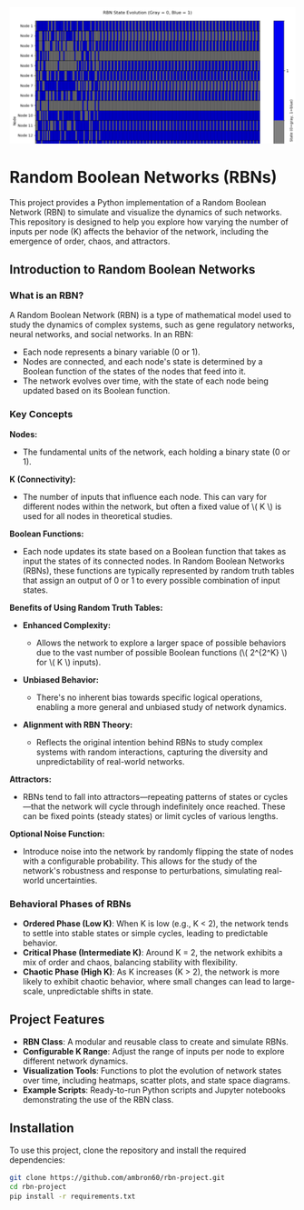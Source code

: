 ![Alt text](img/rnb-demo.png)

# Random Boolean Networks (RBNs)

This project provides a Python implementation of a Random Boolean Network (RBN) to simulate and visualize the dynamics of such networks. This repository is designed to help you explore how varying the number of inputs per node (K) affects the behavior of the network, including the emergence of order, chaos, and attractors.

## Introduction to Random Boolean Networks

### What is an RBN?

A Random Boolean Network (RBN) is a type of mathematical model used to study the dynamics of complex systems, such as gene regulatory networks, neural networks, and social networks. In an RBN:
- Each node represents a binary variable (0 or 1).
- Nodes are connected, and each node's state is determined by a Boolean function of the states of the nodes that feed into it.
- The network evolves over time, with the state of each node being updated based on its Boolean function.

### Key Concepts

**Nodes:**
- The fundamental units of the network, each holding a binary state (0 or 1).

**K (Connectivity):**
- The number of inputs that influence each node. This can vary for different nodes within the network, but often a fixed value of \\( K \\) is used for all nodes in theoretical studies.

**Boolean Functions:**
- Each node updates its state based on a Boolean function that takes as input the states of its connected nodes. In Random Boolean Networks (RBNs), these functions are typically represented by random truth tables that assign an output of 0 or 1 to every possible combination of input states.

**Benefits of Using Random Truth Tables:**

- **Enhanced Complexity:**
  - Allows the network to explore a larger space of possible behaviors due to the vast number of possible Boolean functions (\\( 2^{2^K} \\) for \\( K \\) inputs).
  
- **Unbiased Behavior:**
  - There's no inherent bias towards specific logical operations, enabling a more general and unbiased study of network dynamics.

- **Alignment with RBN Theory:**
  - Reflects the original intention behind RBNs to study complex systems with random interactions, capturing the diversity and unpredictability of real-world networks.

**Attractors:**
- RBNs tend to fall into attractors—repeating patterns of states or cycles—that the network will cycle through indefinitely once reached. These can be fixed points (steady states) or limit cycles of various lengths.

**Optional Noise Function:**
- Introduce noise into the network by randomly flipping the state of nodes with a configurable probability. This allows for the study of the network's robustness and response to perturbations, simulating real-world uncertainties.

### Behavioral Phases of RBNs

- **Ordered Phase (Low K)**: When K is low (e.g., K < 2), the network tends to settle into stable states or simple cycles, leading to predictable behavior.
- **Critical Phase (Intermediate K)**: Around K = 2, the network exhibits a mix of order and chaos, balancing stability with flexibility.
- **Chaotic Phase (High K)**: As K increases (K > 2), the network is more likely to exhibit chaotic behavior, where small changes can lead to large-scale, unpredictable shifts in state.

## Project Features

- **RBN Class**: A modular and reusable class to create and simulate RBNs.
- **Configurable K Range**: Adjust the range of inputs per node to explore different network dynamics.
- **Visualization Tools**: Functions to plot the evolution of network states over time, including heatmaps, scatter plots, and state space diagrams.
- **Example Scripts**: Ready-to-run Python scripts and Jupyter notebooks demonstrating the use of the RBN class.

## Installation

To use this project, clone the repository and install the required dependencies:

```bash
git clone https://github.com/ambron60/rbn-project.git
cd rbn-project
pip install -r requirements.txt

